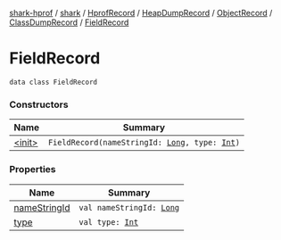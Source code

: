 [shark-hprof](../../../../../../index.md) / [shark](../../../../../index.md) / [HprofRecord](../../../../index.md) / [HeapDumpRecord](../../../index.md) / [ObjectRecord](../../index.md) / [ClassDumpRecord](../index.md) / [FieldRecord](./index.md)

# FieldRecord

`data class FieldRecord`

### Constructors

| Name | Summary |
|---|---|
| [&lt;init&gt;](-init-.md) | `FieldRecord(nameStringId: `[`Long`](https://kotlinlang.org/api/latest/jvm/stdlib/kotlin/-long/index.html)`, type: `[`Int`](https://kotlinlang.org/api/latest/jvm/stdlib/kotlin/-int/index.html)`)` |

### Properties

| Name | Summary |
|---|---|
| [nameStringId](name-string-id.md) | `val nameStringId: `[`Long`](https://kotlinlang.org/api/latest/jvm/stdlib/kotlin/-long/index.html) |
| [type](type.md) | `val type: `[`Int`](https://kotlinlang.org/api/latest/jvm/stdlib/kotlin/-int/index.html) |
